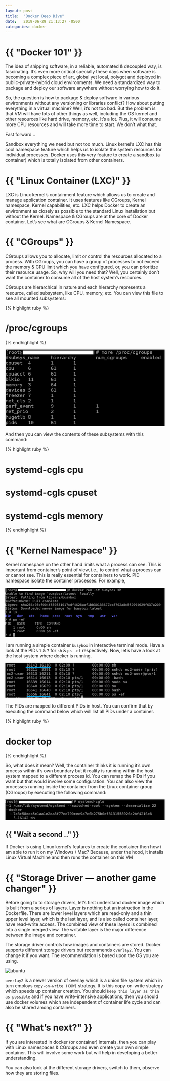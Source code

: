```yaml
---
layout: post
title:  "Docker Deep Dive"
date:   2019-06-29 21:13:27 -0500
categories: docker
---
```


<h1>{{ "Docker 101" }}</h1>

The idea of shipping software, in a reliable, automated & decoupled way, is fascinating. It’s even more critical specially these days when software is becoming a complex piece of art, global yet local, polygot and deployed in public-private-hybrid cloud environments. We need a standardized way to package and deploy our software anywhere without worrying how to do it.

So, the question is how to package & deploy software in various environments without any versioning or libraries conflict?
How about putting everything in a virtual machine? Well, it’s not too bad. But the problem is that VM will have lots of other things as well, including the OS kernel and other resources like hard drive, memory, etc. It’s a lot. Plus, it will consume more CPU resources and will take more time to start. We don’t what that.

Fast forward ..

Sandbox everything we need but not too much. Linux kernel’s LXC has this cool namespace feature which helps us to isolate the system resources for individual processes. Docker uses this very feature to create a sandbox (a container) which is totally isolated from other containers.

<h1>{{ "Linux Container (LXC)" }}</h1>

LXC is Linux kernel’s containment feature which allows us to create and manage application container. It uses features like CGroups, Kernel namespace, Kernel capabilities, etc. LXC helps Docker to create an environment as closely as possible to the standard Linux installation but without the Kernel. Namespace & CGroups are at the core of Docker container. Let’s see what are CGroups & Kernel Namespace.

<h1>{{ "CGroups" }}</h1>

CGroups allows you to allocate, limit or control the resources allocated to a process. With CGroups, you can have a group of processes to not exceed the memory & CPU limit which you have configured, or, you can prioritize their resource usage. So, why will you need that? Well, you certainly don’t want the container to consume all of the host system’s resources.

CGroups are hierarchical in nature and each hierarchy represents a resource, called subsystem, like CPU, memory, etc. You can view this file to see all mounted subsystems:

{% highlight ruby %}
# /proc/cgroups
{% endhighlight %}

![cgroups](/assets/docker/cgroups.png)

And then you can view the contents of these subsystems with this command:

{% highlight ruby %}
# systemd-cgls cpu 
# systemd-cgls cpuset 
# systemd-cgls memory
{% endhighlight %}

<h1>{{ "Kernel Namespace" }}</h1>

Kernel namespace on the other hand limits what a process can see. This is important from container’s point of view, i.e., to control what a process can or cannot see. This is really essential for containers to work. PID namespace isolate the container processes. For example,

![busybox](/assets/docker/busybox.png)

I am running a simple container `busybox` in interactive terminal mode. Have a look at the PIDs `1` & `7` for `sh` & `ps -ef` respectively. Now, let’s have a look at the host system where docker is running.

![busybox pids](/assets/docker/busyboxpids.png)

The PIDs are mapped to different PIDs in host. You can confirm that by executing the command below which will list all PIDs under a container.

{% highlight ruby %}
# docker top <container id>
{% endhighlight %}

So, what does it mean? Well, the container thinks it is running it’s own process within it’s own boundary but it reality is running within the host system mapped to a different process id. You can remap the PIDs if you want but that would involve some configuration. You can also view the processes running inside the container from the Linux container group (CGroups) by executing the following command:

![systemd cgls](/assets/docker/systemdcgls.png)

<h2>{{ "Wait a second .." }}</h2>

If Docker is using Linux kernel’s features to create the container then how i am able to run it on my Windows / Mac? Because, under the hood, it installs Linux Virtual Machine and then runs the container on this VM

<h1>{{ "Storage Driver — another game changer" }}</h1>

Before going to to storage drivers, let’s first understand docker image which is built from a series of layers. Layer is nothing but an instruction in the Dockerfile. There are lower level layers which are read-only and a thin upper level layer, which is the last layer, and is also called container layer, have read-write access. The combined view of these layers is combined into a single merged view. The writable layer is the major difference between the image and container.

The storage driver controls how images and containers are stored. Docker supports different storage drivers but recommends `overlay2`. You can change it if you want. The recommendation is based upon the OS you are using.

![ubuntu](/assets/docker/ubuntu.png)

`overlay2` is a newer version of overlay which is a union file system which in turn employs `copy-on-write (COW)` strategy. It is this copy-on-write strategy which speeds up container creation. You should `keep this layer as thin as possible` and if you have write-intensive applications, then you should use docker volumes which are independent of container life cycle and can also be shared among containers.

<h1>{{ "What’s next?" }}</h1>

If you are interested in docker (or container) internals, then you can play with Linux namespaces & CGroups and even create your own simple container. This will involve some work but will help in developing a better understanding.

You can also look at the different storage drivers, switch to them, observe how they are storing files.